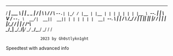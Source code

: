  ___________ _____ ___________ _____ _____ _____ _______   __
/  ___| ___ \  ___|  ___|  _  \_   _|  ___/  ___|_   _\ \ / /
\ `--.| |_/ / |__ | |__ | | | | | | | |__ \ `--.  | |  \ V / 
 `--. \  __/|  __||  __|| | | | | | |  __| `--. \ | |  /   \ 
/\__/ / |   | |___| |___| |/ /  | | | |___/\__/ / | | / /^\ \
\____/\_|   \____/\____/|___/   \_/ \____/\____/  \_/ \/   \/
                                                             
                                                             
                   2023 by Gh0stlykn1ght

Speedtest with advanced info
